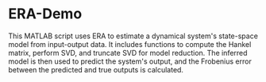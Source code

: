 # ERA-Demo
This MATLAB script uses ERA to estimate a dynamical system's state-space model from input-output data. It includes functions to compute the Hankel matrix, perform SVD, and truncate SVD for model reduction. The inferred model is then used to predict the system's output, and the Frobenius error between the predicted and true outputs is calculated.
